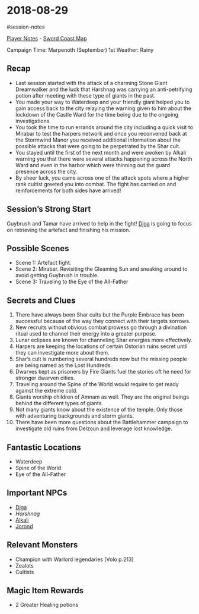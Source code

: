 # 2018-08-29

\#session-notes 

[Player Notes](https://docs.google.com/document/d/1flIOt9zdcujPfELxJ2z20Bst9zLwX4JnkvmETBPIbRU/edit#heading=h.qklgz8xzl35d) - [Sword Coast Map](https://cdn.discordapp.com/attachments/780951050278010910/799399197442965604/skt03-thenorth.jpg)

Campaign Time: Marpenoth (September) 1st
Weather: Rainy

## Recap

* Last session started with the attack of a charming Stone Giant Dreamwalker and the luck that Harshnag was carrying an anti-petrifying potion after meeting with these type of giants in the past.
* You made your way to Waterdeep and your friendly giant helped you to gain access back to the city relaying the warning given to him about the lockdown of the Castle Ward for the time being due to the ongoing investigations.
* You took the time to run errands around the city including a quick visit to Mirabar to test the harpers network and once you reconvened back at the Stormwind Manor you received additional information about the possible attacks that were going to be perpetrated by the Shar cult.
* You stayed until the first of the next month and were awoken by Alkali warning you that there were several attacks happening across the North Ward and even in the harbor which were thinning out the guard presence across the city.
* By sheer luck, you came across one of the attack spots where a higher rank cultist greeted you into combat. The fight has carried on and reinforcements for both sides have arrived!

## Session’s Strong Start

Guybrush and Tamar have arrived to help in the fight! [Diga](..\NPC\Diga.md) is going to focus on retrieving the artefact and finishing his mission.

## Possible Scenes

* Scene 1: Artefact fight.
* Scene 2: Mirabar. Revisiting the Gleaming Sun and sneaking around to avoid getting Guybrush in trouble.
* Scene 3: Traveling to the Eye of the All-Father

## Secrets and Clues

1. There have always been Shar cults but the Purple Embrace has been successful because of the way they connect with their targets sorrows.
1. New recruits without obvious combat prowess go through a divination ritual used to channel their energy into a greater purpose.
1. Lunar eclipses are known for channeling Shar energies more effectively.
1. Harpers are keeping the locations of certain Ostorian ruins secret until they can investigate more about them.
1. Shar’s cult is numbering several hundreds now but the missing people are being named as the Lost Hundreds.
1. Dwarves kept as prisoners by Fire Giants fuel the stories oft he need for stronger dwarven cities.
1. Traveling around the Spine of the World would require to get ready against the extreme cold.
1. Giants worship children of Amnam as well. They are the original beings behind the different types of giants.
1. Not many giants know about the existence of the temple. Only those with adventuring backgrounds and storm giants.
1. There have been more questions about the Battlehammer campaign to investigate old ruins from Delzoun and leverage lost knowledge.

## Fantastic Locations

* Waterdeep
* Spine of the World
* Eye of the All-Father

## Important NPCs

* [Diga](..\NPC\Diga.md)
* *Harshnag*
* [Alkali](..\NPC\Alkali.md)
* [Jorond](..\NPC\Jorond.md)

## Relevant Monsters

* Champion with Warlord legendaries \[Volo p.213\]
* Zealots
* Cultists

## Magic Item Rewards

* 2 Greater Healing potions
